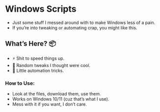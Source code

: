 # Windows Scripts
- Just some stuff I messed around with to make Windows less of a pain.
- If you’re into tweaking or automating crap, you might like this.

## What’s Here? 📦
- ⚡ Shit to speed things up.
- 🔧 Random tweaks I thought were cool.
- 🤖 Little automation tricks.
### How to Use:
- Look at the files, download them, use them.
- Works on Windows 10/11 (cuz that’s what I use).
- Mess with it if you want, I don’t care.
